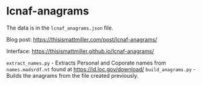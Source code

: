 # lcnaf-anagrams

The data is in the `lcnaf_anagrams.json` file.

Blog post: https://thisismattmiller.com/post/lcnaf-anagrams/

Interface: https://thisismattmiller.github.io/lcnaf-anagrams/


`extract_names.py` - Extracts Personal and Coporate names from `names.madsrdf.nt` found at https://id.loc.gov/download/
`build_anagrams.py` - Builds the anagrams from the file created previously.


